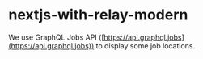 # nextjs-with-relay-modern

We use GraphQL Jobs API ([https://api.graphql.jobs](https://api.graphql.jobs)) to display some job locations.
